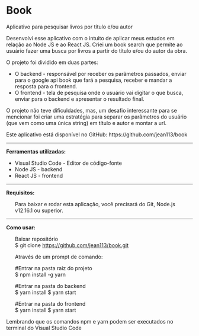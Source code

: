 # Book
Aplicativo para pesquisar livros por título e/ou autor

<p>
Desenvolvi esse aplicativo com o intuito de aplicar meus estudos em relação ao Node JS e ao React JS.
Criei um book search que permite ao usuário fazer uma busca por livros a partir do título e/ou do autor da obra.</br>

O projeto foi dividido em duas partes: </br>
<ul>
  <li>O backend - responsável por receber os parâmetros passados, enviar para o google api book que fará a pesquisa, receber e mandar a resposta para o frontend.</li>
  <li>O frontend - tela de pesquisa onde o usuário vai digitar o que busca, enviar para o backend e apresentar o resultado final.</li>
</ul>
O projeto não teve dificuldades, mas, um desafio interessante para se mencionar foi criar uma estratégia para separar os parâmetros do usuário 
(que vem como uma única string) em título e autor e montar a url.
</p>

<p>
<p>
Este aplicativo está disponível no GitHub: https://github.com/jean113/book
</p>

<hr/>
<b>Ferramentas utilizadas:</b>

<ul>
  <li>Visual Studio Code - Editor de código-fonte</li>
  <li>Node JS - backend </li>
  <li>React JS - frontend</li>
</ul>

</p>

<hr/>


<p>
<b>Requisitos:</b><br/>
<ul>Para baixar e rodar esta aplicação, você precisará  do Git, Node.js v12.16.1 ou superior.</ul>
</p>

<hr/>

<p>
<b>Como usar:</b><br/>
<ul>

Baixar repositório</br>
$ git clone https://github.com/jean113/book.git</br>

Através de um prompt de comando:

#Entrar na pasta raiz do projeto </br>
$ npm install -g yarn

#Entrar na pasta do backend</br>
$ yarn install
$ yarn start

#Entrar na pasta do frontend</br>
$ yarn install
$ yarn start

</ul>

Lembrando que os comandos npm e yarn podem ser executados no terminal do Visual Studio Code
</p>

